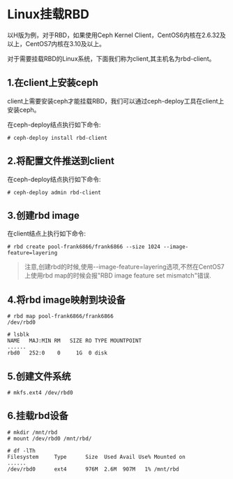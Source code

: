 # Linux挂载RBD
以H版为例，对于RBD，如果使用Ceph Kernel Client，CentOS6内核在2.6.32及以上，CentOS7内核在3.10及以上。  

对于需要挂载RBD的Linux系统，下面我们称为client,其主机名为rbd-client。

## 1.在client上安装ceph
client上需要安装ceph才能挂载RBD，我们可以通过ceph-deploy工具在client上安装ceph。

在ceph-deploy结点执行如下命令:

```
# ceph-deploy install rbd-client
```


## 2.将配置文件推送到client

在ceph-deploy结点执行如下命令:

```
# ceph-deploy admin rbd-client
```

## 3.创建rbd image

在client结点上执行如下命令:

```
# rbd create pool-frank6866/frank6866 --size 1024 --image-feature=layering
```

> 注意,创建rbd的时候,使用--image-feature=layering选项,不然在CentOS7上使用rbd map的时候会报"RBD image feature set mismatch"错误.


## 4.将rbd image映射到块设备

```
# rbd map pool-frank6866/frank6866
/dev/rbd0
```

```
# lsblk
NAME   MAJ:MIN RM   SIZE RO TYPE MOUNTPOINT
......
rbd0   252:0    0     1G  0 disk
```

## 5.创建文件系统
```
# mkfs.ext4 /dev/rbd0
```

## 6.挂载rbd设备
```
# mkdir /mnt/rbd
# mount /dev/rbd0 /mnt/rbd/

# df -lTh
Filesystem     Type      Size  Used Avail Use% Mounted on
......
/dev/rbd0      ext4      976M  2.6M  907M   1% /mnt/rbd
```
